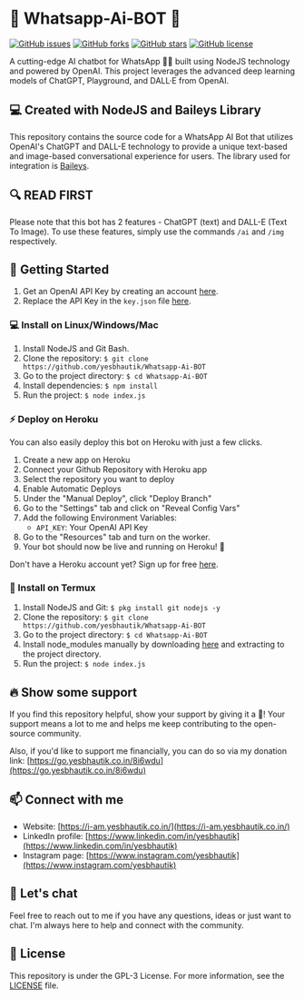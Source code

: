 # 💬 Whatsapp-Ai-BOT 🤖

[![GitHub issues](https://img.shields.io/github/issues/yesbhautik/Whatsapp-Ai-BOT?color=blue)](https://github.com/yesbhautik/Whatsapp-Ai-BOT/issues) [![GitHub forks](https://img.shields.io/github/forks/yesbhautik/Whatsapp-Ai-BOT)](https://github.com/yesbhautik/Whatsapp-Ai-BOT/network) [![GitHub stars](https://img.shields.io/github/stars/yesbhautik/Whatsapp-Ai-BOT)](https://github.com/yesbhautik/Whatsapp-Ai-BOT/stargazers) [![GitHub license](https://img.shields.io/github/license/yesbhautik/Whatsapp-Ai-BOT)](https://github.com/yesbhautik/Whatsapp-Ai-BOT/blob/master/LICENSE)

A cutting-edge AI chatbot for WhatsApp 🤖💬 built using NodeJS technology and powered by OpenAI. This project leverages the advanced deep learning models of ChatGPT, Playground, and DALL·E from OpenAI.

## 💻 Created with NodeJS and Baileys Library
This repository contains the source code for a WhatsApp AI Bot that utilizes OpenAI's ChatGPT and DALL-E technology to provide a unique text-based and image-based conversational experience for users. The library used for integration is [Baileys](https://github.com/adiwajshing/Baileys). 

## 🔍 READ FIRST
Please note that this bot has 2 features - ChatGPT (text) and DALL-E (Text To Image). To use these features, simply use the commands `/ai` and `/img` respectively.

## 🚀 Getting Started

1. Get an OpenAI API Key by creating an account [here](https://go.yesbhautik.co.in/l76e5p).
2. Replace the API Key in the `key.json` file [here](https://go.yesbhautik.co.in/8b2ayw).

### 💻 Install on Linux/Windows/Mac

1. Install NodeJS and Git Bash.
2. Clone the repository: `$ git clone https://github.com/yesbhautik/Whatsapp-Ai-BOT`
3. Go to the project directory: `$ cd Whatsapp-Ai-BOT`
4. Install dependencies: `$ npm install`
5. Run the project: `$ node index.js`

### ⚡ Deploy on Heroku

You can also easily deploy this bot on Heroku with just a few clicks.

1. Create a new app on Heroku
2. Connect your Github Repository with Heroku app
3. Select the repository you want to deploy
4. Enable Automatic Deploys
5. Under the "Manual Deploy", click "Deploy Branch"
6. Go to the "Settings" tab and click on "Reveal Config Vars"
7. Add the following Environment Variables:
   - `API_KEY`: Your OpenAI API Key
8. Go to the "Resources" tab and turn on the worker.
9. Your bot should now be live and running on Heroku! 🚀

Don't have a Heroku account yet? Sign up for free [here](https://heroku.com).

### 📱 Install on Termux

1. Install NodeJS and Git: `$ pkg install git nodejs -y`
2. Clone the repository: `$ git clone https://github.com/yesbhautik/Whatsapp-Ai-BOT`
3. Go to the project directory: `$ cd Whatsapp-Ai-BOT`
4. Install node_modules manually by downloading [here](https://go.yesbhautik.co.in/yhhu9g) and extracting to the project directory.
5. Run the project: `$ node index.js`

## 🔥 Show some support
If you find this repository helpful, show your support by giving it a 🌟! Your support means a lot to me and helps me keep contributing to the open-source community.

Also, if you'd like to support me financially, you can do so via my donation link: [https://go.yesbhautik.co.in/8i6wdu](https://go.yesbhautik.co.in/8i6wdu)

## 📫 Connect with me
- Website: [https://i-am.yesbhautik.co.in/](https://i-am.yesbhautik.co.in/)
- LinkedIn profile: [https://www.linkedin.com/in/yesbhautik](https://www.linkedin.com/in/yesbhautik)
- Instagram page: [https://www.instagram.com/yesbhautik](https://www.instagram.com/yesbhautik)

## 💬 Let's chat
Feel free to reach out to me if you have any questions, ideas or just want to chat. I'm always here to help and connect with the community.

## 📜 License
This repository is under the GPL-3 License. For more information, see the [LICENSE](LICENSE) file.
